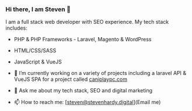 ### Hi there, I am Steven 👋

I am a full stack web developer with SEO experience. My tech stack includes:
- PHP & PHP Frameworks - Laravel, Magento & WordPress
- HTML/CSS/SASS
- JavaScript & VueJS

- 🔭 I’m currently working on a variety of projects including a laravel API & VueJS SPA for a project called [caniplaypc.com](https://caniplaypc.com)
- 💬 Ask me about my tech stack, SEO and digital marketing
- 📫 How to reach me: [steven@stevenhardy.digital](Email me)

<!--
**stevenhardy-digital/stevenhardy-digital** is a ✨ _special_ ✨ repository because its `README.md` (this file) appears on your GitHub profile.

Here are some ideas to get you started:

- 🔭 I’m currently working on ...
- 🌱 I’m currently learning ...
- 👯 I’m looking to collaborate on ...
- 🤔 I’m looking for help with ...
- 💬 Ask me about ...
- 📫 How to reach me: ...
- 😄 Pronouns: ...
- ⚡ Fun fact: ...
-->
